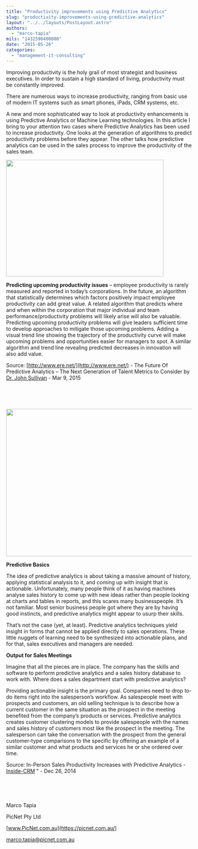 ```yaml
---
title: "Productivity improvements using Predictive Analytics"
slug: "productivity-improvements-using-predictive-analytics"
layout: "../../layouts/PostLayout.astro"
authors: 
  - "marco-tapia"
mils: "1432598400000"
date: "2015-05-26"
categories: 
  - "management-it-consulting"
---
```


Improving productivity is the holy grail of most strategist and business executives. In order to sustain a high standard of living, productivity must be constantly improved.

There are numerous ways to increase productivity, ranging from basic use of modern IT systems such as smart phones, iPads, CRM systems, etc.

A new and more sophisticated way to look at productivity enhancements is using Predictive Analytics or Machine Learning technologies. In this article I bring to your attention two cases where Predictive Analytics has been used to increase productivity. One looks at the generation of algorithms to predict productivity problems before they appear. The other talks how predictive analytics can be used in the sales process to improve the productivity of the sales team.

<img src="/images/BI-vs-PA.jpg" width=427 height=317  >

**Predicting upcoming productivity issues** – employee productivity is rarely measured and reported in today’s corporations. In the future, an algorithm that statistically determines which factors positively impact employee productivity can add great value. A related algorithm that predicts where and when within the corporation that major individual and team performance/productivity problems will likely arise will also be valuable. Predicting upcoming productivity problems will give leaders sufficient time to develop approaches to mitigate those upcoming problems. Adding a visual trend line showing the trajectory of the productivity curve will make upcoming problems and opportunities easier for managers to spot. A similar algorithm and trend line revealing predicted decreases in innovation will also add value.

Source: [http://www.ere.net/](http://www.ere.net/) - The Future Of Predictive Analytics – The Next Generation of Talent Metrics to Consider by [Dr. John Sullivan](http://www.ere.net/authors/dr-john-sullivan/ "Posts by Dr. John Sullivan") \- Mar 9, 2015

 

 

<img src="/images/change.jpg" width=553 height=400  >

**Predictive Basics**

The idea of predictive analytics is about taking a massive amount of history, applying statistical analysis to it, and coming up with insight that is actionable. Unfortunately, many people think of it as having machines analyse sales history to come up with new ideas rather than people looking at charts and tables in reports, and this scares many businesspeople. It’s not familiar. Most senior business people got where they are by having good instincts, and predictive analytics might appear to usurp their skills.

That’s not the case (yet, at least). Predictive analytics techniques yield insight in forms that cannot be applied directly to sales operations. These little nuggets of learning need to be synthesized into actionable plans, and for that, sales executives and managers are needed.

**Output for Sales Meetings**

Imagine that all the pieces are in place. The company has the skills and software to perform predictive analytics and a sales history database to work with. Where does a sales department start with predictive analytics?

Providing actionable insight is the primary goal. Companies need to drop to-do items right into the salesperson’s workflow. As salespeople meet with prospects and customers, an old selling technique is to describe how a current customer in the same situation as the prospect in the meeting benefited from the company’s products or services. Predictive analytics creates customer clustering models to provide salespeople with the names and sales history of customers most like the prospect in the meeting. The salesperson can take the conversation with the prospect from the general customer-type comparisons to the specific by offering an example of a similar customer and what products and services he or she ordered over time.

Source: In-Person Sales Productivity Increases with Predictive Analytics - [Inside-CRM](http://it.toolbox.com/people/insidecrm/) " - Dec 26, 2014

 

 

Marco Tapia

PicNet Pty Ltd

[www.PicNet.com.au](https://picnet.com.au/)

[marco.tapia@picnet.com.au](mailto:marco.tapia@picnet.com.au)
